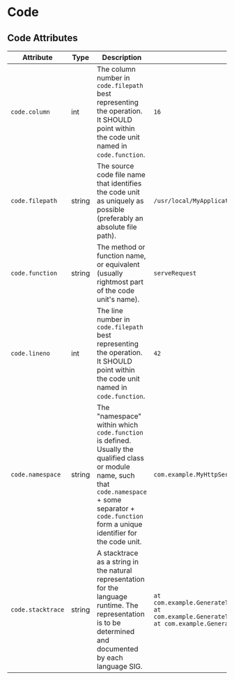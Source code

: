 <!--- Hugo front matter used to generate the website version of this page:
--->

<!-- NOTE: THIS FILE IS AUTOGENERATED. DO NOT EDIT BY HAND. -->
<!-- see templates/registry/markdown/attribute_namespace.md.j2 -->

# Code

## Code Attributes

| Attribute         | Type   | Description                                                                                                                                                                                                    | Examples                                                                                                                                                                             | Stability                                                        |
| ----------------- | ------ | -------------------------------------------------------------------------------------------------------------------------------------------------------------------------------------------------------------- | ------------------------------------------------------------------------------------------------------------------------------------------------------------------------------------ | ---------------------------------------------------------------- |
| `code.column`     | int    | The column number in `code.filepath` best representing the operation. It SHOULD point within the code unit named in `code.function`.                                                                           | `16`                                                                                                                                                                                 | ![Experimental](https://img.shields.io/badge/-experimental-blue) |
| `code.filepath`   | string | The source code file name that identifies the code unit as uniquely as possible (preferably an absolute file path).                                                                                            | `/usr/local/MyApplication/content_root/app/index.php`                                                                                                                                | ![Experimental](https://img.shields.io/badge/-experimental-blue) |
| `code.function`   | string | The method or function name, or equivalent (usually rightmost part of the code unit's name).                                                                                                                   | `serveRequest`                                                                                                                                                                       | ![Experimental](https://img.shields.io/badge/-experimental-blue) |
| `code.lineno`     | int    | The line number in `code.filepath` best representing the operation. It SHOULD point within the code unit named in `code.function`.                                                                             | `42`                                                                                                                                                                                 | ![Experimental](https://img.shields.io/badge/-experimental-blue) |
| `code.namespace`  | string | The "namespace" within which `code.function` is defined. Usually the qualified class or module name, such that `code.namespace` + some separator + `code.function` form a unique identifier for the code unit. | `com.example.MyHttpService`                                                                                                                                                          | ![Experimental](https://img.shields.io/badge/-experimental-blue) |
| `code.stacktrace` | string | A stacktrace as a string in the natural representation for the language runtime. The representation is to be determined and documented by each language SIG.                                                   | `at com.example.GenerateTrace.methodB(GenerateTrace.java:13)\n at com.example.GenerateTrace.methodA(GenerateTrace.java:9)\n at com.example.GenerateTrace.main(GenerateTrace.java:5)` | ![Experimental](https://img.shields.io/badge/-experimental-blue) |
